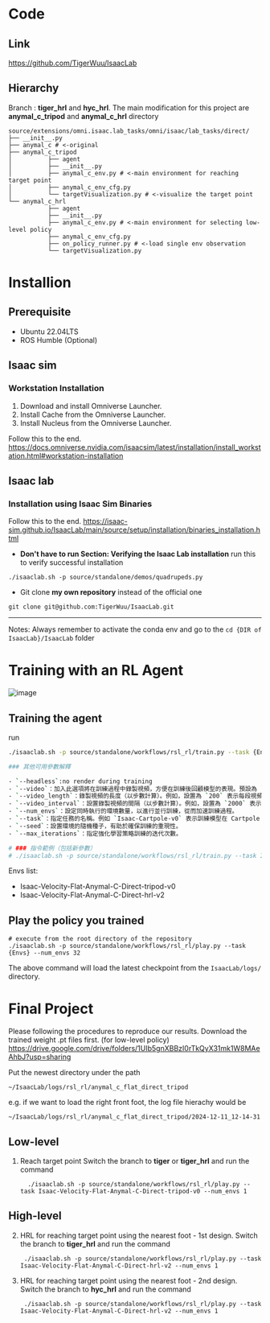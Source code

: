 

# Code
## Link
https://github.com/TigerWuu/IsaacLab
## Hierarchy
Branch : **tiger_hrl** and **hyc_hrl**.
The main modification for this project are **anymal_c_tripod** and **anymal_c_hrl** directory

```
source/extensions/omni.isaac.lab_tasks/omni/isaac/lab_tasks/direct/
├── __init__.py
├── anymal_c # <-original 
├── anymal_c_tripod
│          ├── agent  
│          ├── __init__.py 
│          ├── anymal_c_env.py # <-main environment for reaching target point
│          ├── anymal_c_env_cfg.py
│          └── targetVisualization.py # <-visualize the target point
└── anymal_c_hrl
           ├── agent  
           ├── __init__.py 
           ├── anymal_c_env.py # <-main environment for selecting low-level policy
           ├── anymal_c_env_cfg.py
           ├── on_policy_runner.py # <-load single env observation
           └── targetVisualization.py

```
# Installion
## Prerequisite
* Ubuntu 22.04LTS
* ROS Humble (Optional)
## Isaac sim
### Workstation Installation
1. Download and install Omniverse Launcher.
2. Install Cache from the Omniverse Launcher.
3. Install Nucleus from the Omniverse Launcher.

Follow this to the end. 
https://docs.omniverse.nvidia.com/isaacsim/latest/installation/install_workstation.html#workstation-installation
## Isaac lab
### Installation using Isaac Sim Binaries
Follow this to the end. 
https://isaac-sim.github.io/IsaacLab/main/source/setup/installation/binaries_installation.html
* **Don't have to run Section: Verifying the Isaac Lab installation**
run this to verify successful installation
```bash=
./isaaclab.sh -p source/standalone/demos/quadrupeds.py
```
* Git clone **my own repository** instead of the official one
```bash=
git clone git@github.com:TigerWuu/IsaacLab.git
```
---
Notes:
Always remember to activate the conda env and go to the `cd {DIR of IsaacLab}/IsaacLab` folder

# Training with an RL Agent
![image](https://hackmd.io/_uploads/rk2jbE7fJl.png)

<!-- ## Code structure (manager based) 
```
cd IsaacLab/source
```
```
- apps
- extensions # Contains robot description file and training env etc.
    - omni.isaac.lab
        - /omni/isaac/lab/sensors/contact_sensor # Contain contact sensor, might be helpfull if we want to add sersors
    - omni.isaac.lab_assets
    -omni.isaac.lab_task
        -omni/isaac/lab_tasks/manager_based/locomotion # One of the examples in the folder
        ├── __init__.py
        └── velocity
            ├── config
            │   └── anymal_c
            │       ├── agent  # <- this is where we store the learning agent configurations
            │       ├── __init__.py  # <- this is where we register the environment and configurations to gym registry
            │       ├── flat_env_cfg.py
            │       └── rough_env_cfg.py
            ├── __init__.py
            └── velocity_env_cfg.py  # <- this is the base task configuration
- standalone # example codes for training RL agents
    - workflows # RL libraries for training
    - ... # other exapmles
```

<!-- ## Adding sensors on a robot
https://isaac-sim.github.io/IsaacLab/main/source/tutorials/04_sensors/add_sensors_on_robot.html -->

## Training the agent
run 
```bash
./isaaclab.sh -p source/standalone/workflows/rsl_rl/train.py --task {Envs} --num_envs 64 --headless

### 其他可用參數解釋

- `--headless`:no render during training
- `--video`：加入此選項將在訓練過程中錄製視頻，方便在訓練後回顧模型的表現。預設為 `False`。
- `--video_length`：錄製視頻的長度（以步數計算）。例如，設置為 `200` 表示每段視頻包含 200 步的訓練過程。
- `--video_interval`：設置錄製視頻的間隔（以步數計算）。例如，設置為 `2000` 表示每隔 2000 步錄製一次視頻。
- `--num_envs`：設定同時執行的環境數量，以進行並行訓練，從而加速訓練過程。
- `--task`：指定任務的名稱。例如 `Isaac-Cartpole-v0` 表示訓練模型在 Cartpole 任務環境中運行。
- `--seed`：設置環境的隨機種子，有助於確保訓練的重現性。
- `--max_iterations`：指定強化學習策略訓練的迭代次數。

# ### 指令範例（包括新參數）
# ./isaaclab.sh -p source/standalone/workflows/rsl_rl/train.py --task Isaac-Velocity-Flat-Unitree-Go1-v0 --headless
```
<!-- ### Environment
```
source/extensions/omni.isaac.lab_tasks/omni/isaac/lab_tasks/manager_based/locomotion/velocity/mdp
```
* reward
* termination
* curriculums (I dont know what is this) -->
Envs list:
*  Isaac-Velocity-Flat-Anymal-C-Direct-tripod-v0
*  Isaac-Velocity-Flat-Anymal-C-Direct-hrl-v2
## Play the policy you trained
```
# execute from the root directory of the repository
./isaaclab.sh -p source/standalone/workflows/rsl_rl/play.py --task {Envs} --num_envs 32
```
The above command will load the latest checkpoint from the `IsaacLab/logs/` directory. 
# Final Project
<!-- 1. Frist download our IsaacLab folder
https://github.com/TigerWuu/IsaacLab/tree/tiger -->
<!-- 
```
git clone https://github.com/TigerWuu/IsaacLab.git
``` -->
Please following the procedures to reproduce our results.
Download the trained weight .pt files first. (for low-level policy)
https://drive.google.com/drive/folders/1UIb5gnXBBzI0rTkQyX31mk1W8MAeAhbJ?usp=sharing

Put the newest directory under the path 
```
~/IsaacLab/logs/rsl_rl/anymal_c_flat_direct_tripod
```
e.g. if we want to load the right front foot, the log file hierachy would be
```
~/IsaacLab/logs/rsl_rl/anymal_c_flat_direct_tripod/2024-12-11_12-14-31
```
## Low-level
1. Reach target point 
   Switch the branch to **tiger** or **tiger_hrl** and run the command
   ```
     ./isaaclab.sh -p source/standalone/workflows/rsl_rl/play.py --task Isaac-Velocity-Flat-Anymal-C-Direct-tripod-v0 --num_envs 1
    ```
## High-level
2. HRL for reaching target point using the nearest foot - 1st design.
    Switch the branch to **tiger_hrl** and run the command
   ```
    ./isaaclab.sh -p source/standalone/workflows/rsl_rl/play.py --task Isaac-Velocity-Flat-Anymal-C-Direct-hrl-v2 --num_envs 1
    ```

3. HRL for reaching target point using the nearest foot - 2nd design.
    Switch the branch to **hyc_hrl** and run the command
   ```
    ./isaaclab.sh -p source/standalone/workflows/rsl_rl/play.py --task Isaac-Velocity-Flat-Anymal-C-Direct-hrl-v2 --num_envs 1
    ```
        
<!-- 3. Run the policy
```
./isaaclab.sh -p source/standalone/workflows/rsl_rl/play.py --task Isaac-Velocity-Flat-Anymal-C-Direct-hrl-v0 --num_envs 1
``` -->

